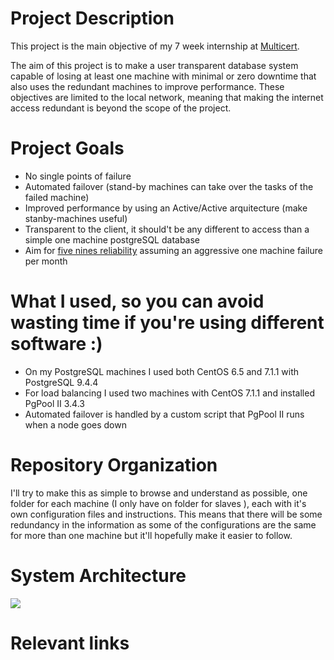 # Project Description
This project is the main objective of my 7 week internship at [Multicert](www.multicert.com).

The aim of this project is to make a user transparent database system capable of losing at least one machine with minimal or zero downtime that also uses the redundant machines to improve performance. These objectives are limited to the local network, meaning that making the internet access redundant is beyond the scope of the project.

# Project Goals
- No single points of failure
- Automated failover (stand-by machines can take over the tasks of the failed machine)
- Improved performance by using an Active/Active arquitecture (make stanby-machines useful)
- Transparent to the client, it should't be any different to access than a simple one machine postgreSQL database
- Aim for [five nines reliability](https://en.wikipedia.org/wiki/High_availability#Percentage_calculation "Downtime Table") assuming an aggressive one machine failure per month

# What I used, so you can avoid wasting time if you're using different software :)
- On my PostgreSQL machines I used both CentOS 6.5 and 7.1.1 with PostgreSQL 9.4.4
- For load balancing I used two machines with CentOS 7.1.1 and installed PgPool II 3.4.3
- Automated failover is handled by a custom script that PgPool II runs when a node goes down

# Repository Organization
I'll try to make this as simple to browse and understand as possible, one folder for each machine (I only have on folder for slaves ), each with it's own configuration files and instructions.
This means that there will be some redundancy in the information as some of the configurations are the same for more than one machine but it'll hopefully make it easier to follow.

# System Architecture

![](https://github.com/ric2b/Highly-Available-Postgres-Database/docs/architecture.png)

# Relevant links
